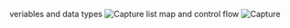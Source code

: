 veriables and data types
![Capture](https://github.com/mudakkirafridi/Dart-Full-Course/assets/139226585/b72454d9-3f17-404b-b08f-955f240f1140)
list map and control flow 
![Capture](https://github.com/mudakkirafridi/Dart-Full-Course/assets/139226585/e10f9932-6fef-416b-9f63-ca579e47d126)
